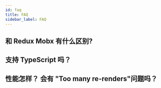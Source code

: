 ```yaml
---
id: faq
title: FAQ
sidebar_label: FAQ
---
```


## 和 Redux Mobx 有什么区别?

## 支持 TypeScript 吗？

## 性能怎样？ 会有 "Too many re-renders"问题吗？
